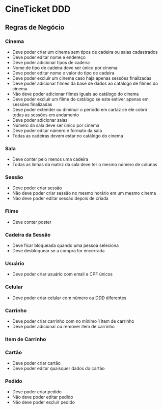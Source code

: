 # CineTicket DDD

## Regras de Negócio

### Cinema
- Deve poder criar um cinema sem tipos de cadeira ou salas cadastrados
- Deve poder editar nome e endereço
- Deve poder adicionar tipos de cadeira
- Nome de tipo de cadeira deve ser único por cinema
- Deve poder editar nome e valor do tipo de cadeira
- Deve poder excluir um cinema caso haja apenas sessões finalizadas
- Deve poder adicionar filmes da base de dados ao catálogo de filmes do cinema
- Não deve poder adicionar filmes iguais ao catálogo do cinema
- Deve poder excluir um filme do catálogo se este estiver apenas em sessões finalizadas
- Deve poder extender ou diminuir o período em cartaz se ele cobrir todas as sessões em andamento
- Deve poder adicionar salas
- Número da sala deve ser único por cinema
- Deve poder editar número e formato da sala
- Todas as cadeiras devem estar no catálogo do cinema

### Sala
- Deve conter pelo menos uma cadeira
- Todas as linhas da matriz da sala deve ter o mesmo número de colunas

### Sessão
- Deve poder criar sessão
- Não deve poder criar sessão no mesmo horário em um mesmo cinema
- Não deve poder editar sessão depois de criada

### Filme
- Deve conter poster

### Cadeira da Sessão
- Deve ficar bloqueada quando uma pessoa seleciona
- Deve desbloquear se a compra for encerrada

### Usuário
- Deve poder criar usuário com email e CPF únicos

### Celular
- Deve poder criar celular com número ou DDD diferentes

### Carrinho
- Deve poder criar carrinho com no mínimo 1 item de carrinho
- Deve poder adicionar ou remover item de carrinho

### Item de Carrinho


### Cartão
- Deve poder criar cartão
- Deve poder editar quaisquer dados do cartão

### Pedido
- Deve poder criar pedido
- Não deve poder editar pedido
- Não deve poder excluir pedido
